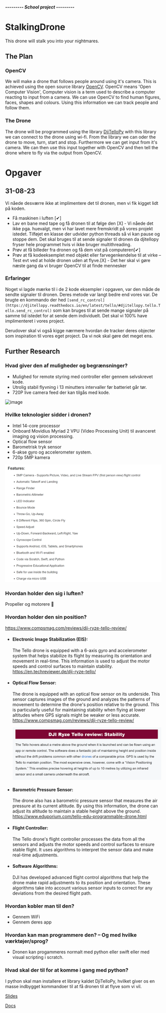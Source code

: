 ##### --------- School project ---------
# StalkingDrone
This drone will stalk you into your nightmares.

## The Plan
### OpenCV
We will make a drone that follows people around using it's camera. This is achieved using the open source library [OpenCV](https://opencv.org/).
OpenCV means 'Open Computer Vision', Computer vision is a term used to describe a computer reacting to input from a camera. We can use OpenCV to find human figures, faces, shapes and colours. Using this information we can track people and follow them.

### The Drone
The drone will be programmed using the library [DjiTelloPy](https://github.com/damiafuentes/DJITelloPy) with this library we can connect to the drone using wi-fi. From the library we can oder the drone to move, turn, start and stop. Furthermore we can get input from it's camera. We can then use this input together with OpenCV and then tell the drone where to fly via the output from OpenCV.

# Opgaver
## 31-08-23
Vi nåede desværre ikke at implimentere det til dronen, men vi fik kigget lidt på koden.
- Få maskinen i luften [✔]
- Lav en bane med tape og få dronen til at følge den [X] - Vi nåede det ikke pga. huevalgt, men vi har lavet mere fremskridt på vores projekt istedet. Tilføjet en klasse der udvider python threads så vi kan pause og stoppe dem. Det skal bruges til at sende signaler til dronen da djitellopy fryser hele programmet hvis vi ikke bruger multithreading.
- Prøv at få billeder fra dronen og få dem vist på computeren[✔]
- Prøv at få kodeeksemplet med objekt eller farvegenkendelse til at virke – Test evt ved at holde dronen uden at flyve.[X] - Det her skal vi gøre næste gang da vi bruger OpenCV til at finde mennesker

### Erfaringer
Noget vi lagde mærke til i de 2 kode eksempler i opgaven, var den måde de sendte signaler til dronen.
Deres metode var langt bedre end vores var. De brugte en kommando der hed `[send_rc_control](https://djitellopy.readthedocs.io/en/latest/tello/#djitellopy.tello.Tello.send_rc_control)` som kan bruges til at sende mange signaler på samme tid istedet for at sende dem individuelt. Det skal vi 100% have implimenteret i vores project.

Derudover skal vi også kigge nærmere hvordan de tracker deres objecter som inspiration til vores eget project. Da vi nok skal gøre det meget ens.

## Further Research

### Hvad giver den af muligheder og begrænsninger?
- Mulighed for remote styring med controller eller gennem selvskrevet kode.
- Utrolig stabil flyvning i 13 minutters intervaller før batteriet går tør.
- 720P live camera feed der kan tilgås med kode.

![image](https://github.com/KneeCapStealer/StalkingDrone/assets/104348534/20f25577-dc77-46e5-a904-ca567fc93f76)

### Hvilke teknologier sidder i dronen?
- Intel 14-core processor
- Onboard Movidius Myriad 2 VPU (Video Processing Unit) til avanceret imaging og vision processing.
- Optical flow sensor
- Barometrisk tryk sensor
- 6-akse gyro og accelerometer system.
- 720p 5MP kamera

![image](https://github.com/KneeCapStealer/StalkingDrone/blob/main/pictures/GitHUB%20pictures/dji_tello_features.png?raw=true)

### Hvordan holder den sig i luften?
Propeller og motorere 🙂

### Hvordan holder den sin position?
https://www.compsmag.com/reviews/dji-ryze-tello-review/

- #### Electronic Image Stabilization (EIS):
  The Tello drone is equipped with a 6-axis gyro and accelerometer system that helps stabilize its flight by measuring its orientation and movement
  in real-time. This information is used to adjust the motor speeds and control surfaces to maintain stability.
  https://en.techreviewer.de/dji-ryze-tello/

- #### Optical Flow Sensor:
  The drone is equipped with an optical flow sensor on its underside. This sensor captures images of the ground and analyzes the patterns of
  movement to determine the drone's position relative to the ground. This is particularly useful for maintaining stability when flying at lower
  altitudes where GPS signals might be weaker or less accurate.
  https://www.compsmag.com/reviews/dji-ryze-tello-review/
  
  ![image](https://github.com/KneeCapStealer/StalkingDrone/blob/main/pictures/GitHUB%20pictures/DJI_tello_stability.png?raw=true)

- #### Barometric Pressure Sensor:
  The drone also has a barometric pressure sensor that measures the air pressure at its current altitude. By using this information, the drone can
  adjust its altitude to maintain a stable height above the ground.
  https://www.eduporium.com/tello-edu-programmable-drone.html

- #### Flight Controller:
  The Tello drone's flight controller processes the data from all the sensors and adjusts the motor speeds and control surfaces to ensure stable
  flight. It uses algorithms to interpret the sensor data and make real-time adjustments.

- #### Software Algorithms:
  DJI has developed advanced flight control algorithms that help the drone make rapid adjustments to its position and orientation. These algorithms
  take into account various sensor inputs to correct for any deviations from the desired flight path.

### Hvordan kobler man til den?
- Gennem WiFi
- Gennem deres app

### Hvordan kan man programmere den? – Og med hvilke værktøjer/sprog?
- Dronen kan progammeres normalt med python eller swift eller med visual scripting i scratch.

### Hvad skal der til for at komme i gang med python?
I python skal man installere et library kaldet DjiTelloPy, hvilket giver os en masse indbygget kommandoer til at få dronen til at flyve som vi vil.


[Slides](https://docs.google.com/presentation/d/1WnB7Oa8djt5TXJY0MSV2IE0C44vwi-oS0N73car16F8/edit?usp=sharing)

[Docs](https://docs.google.com/document/d/1SxukPcr4lkwFjZu1Y7ejZoejWrY_VKYavuYP73BwPDw/edit?usp=sharing)
